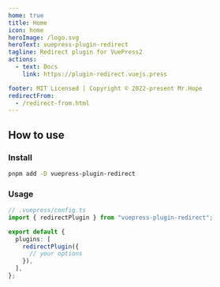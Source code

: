 ```yaml
---
home: true
title: Home
icon: home
heroImage: /logo.svg
heroText: vuepress-plugin-redirect
tagline: Redirect plugin for VuePress2
actions:
  - text: Docs
    link: https://plugin-redirect.vuejs.press

footer: MIT Licensed | Copyright © 2022-present Mr.Hope
redirectFrom:
  - /redirect-from.html
---
```


## How to use

### Install

```bash
pnpm add -D vuepress-plugin-redirect
```

### Usage

```ts
// .vuepress/config.ts
import { redirectPlugin } from "vuepress-plugin-redirect";

export default {
  plugins: [
    redirectPlugin({
      // your options
    }),
  ],
};
```

